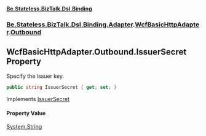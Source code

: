 #### [Be.Stateless.BizTalk.Dsl.Binding](README.md 'README')
### [Be.Stateless.BizTalk.Dsl.Binding.Adapter](Be.Stateless.BizTalk.Dsl.Binding.Adapter.md 'Be.Stateless.BizTalk.Dsl.Binding.Adapter').[WcfBasicHttpAdapter](WcfBasicHttpAdapter.md 'Be.Stateless.BizTalk.Dsl.Binding.Adapter.WcfBasicHttpAdapter').[Outbound](WcfBasicHttpAdapter.Outbound.md 'Be.Stateless.BizTalk.Dsl.Binding.Adapter.WcfBasicHttpAdapter.Outbound')

## WcfBasicHttpAdapter.Outbound.IssuerSecret Property

Specify the issuer key.

```csharp
public string IssuerSecret { get; set; }
```

Implements [IssuerSecret](IAdapterConfigAccessControlService.IssuerSecret.md 'Be.Stateless.BizTalk.Dsl.Binding.Adapter.IAdapterConfigAccessControlService.IssuerSecret')

#### Property Value
[System.String](https://docs.microsoft.com/en-us/dotnet/api/System.String 'System.String')